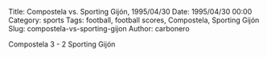 Title: Compostela vs. Sporting Gijón, 1995/04/30
Date: 1995/04/30 00:00
Category: sports
Tags: football, football scores, Compostela, Sporting Gijón
Slug: compostela-vs-sporting-gijon
Author: carbonero


Compostela 3 - 2 Sporting Gijón
